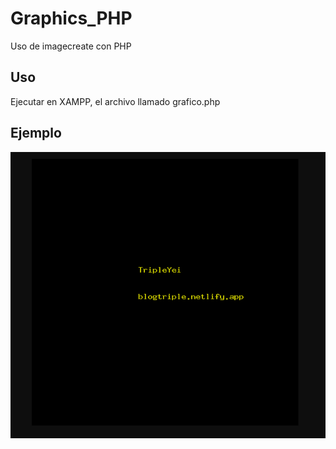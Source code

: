 # Graphics_PHP
Uso de imagecreate con PHP

## Uso

Ejecutar en XAMPP, el archivo llamado grafico.php


## Ejemplo

<img src="grafico.PNG">
